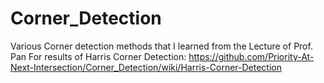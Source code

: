 # Corner_Detection
Various Corner detection methods that I learned from the Lecture of Prof. Pan
For results of Harris Corner Detection: https://github.com/Priority-At-Next-Intersection/Corner_Detection/wiki/Harris-Corner-Detection
